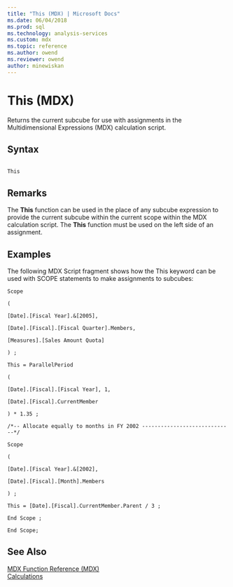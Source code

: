 ```yaml
---
title: "This (MDX) | Microsoft Docs"
ms.date: 06/04/2018
ms.prod: sql
ms.technology: analysis-services
ms.custom: mdx
ms.topic: reference
ms.author: owend
ms.reviewer: owend
author: minewiskan
---
```

# This (MDX)


  Returns the current subcube for use with assignments in the Multidimensional Expressions (MDX) calculation script.  
  
## Syntax  
  
```  
  
This   
```  
  
## Remarks  
 The **This** function can be used in the place of any subcube expression to provide the current subcube within the current scope within the MDX calculation script. The **This** function must be used on the left side of an assignment.  
  
## Examples  
 The following MDX Script fragment shows how the This keyword can be used with SCOPE statements to make assignments to subcubes:  
  
 `Scope`  
  
 `(`  
  
 `[Date].[Fiscal Year].&[2005],`  
  
 `[Date].[Fiscal].[Fiscal Quarter].Members,`  
  
 `[Measures].[Sales Amount Quota]`  
  
 `) ;`  
  
 `This = ParallelPeriod`  
  
 `(`  
  
 `[Date].[Fiscal].[Fiscal Year], 1,`  
  
 `[Date].[Fiscal].CurrentMember`  
  
 `) * 1.35 ;`  
  
 `/*-- Allocate equally to months in FY 2002 -----------------------------*/`  
  
 `Scope`  
  
 `(`  
  
 `[Date].[Fiscal Year].&[2002],`  
  
 `[Date].[Fiscal].[Month].Members`  
  
 `) ;`  
  
 `This = [Date].[Fiscal].CurrentMember.Parent / 3 ;`  
  
 `End Scope ;`  
  
 `End Scope;`  
  
## See Also  
 [MDX Function Reference &#40;MDX&#41;](../mdx/mdx-function-reference-mdx.md)   
 [Calculations](https://docs.microsoft.com/analysis-services/multidimensional-models-olap-logical-cube-objects/calculations)  
  
  
